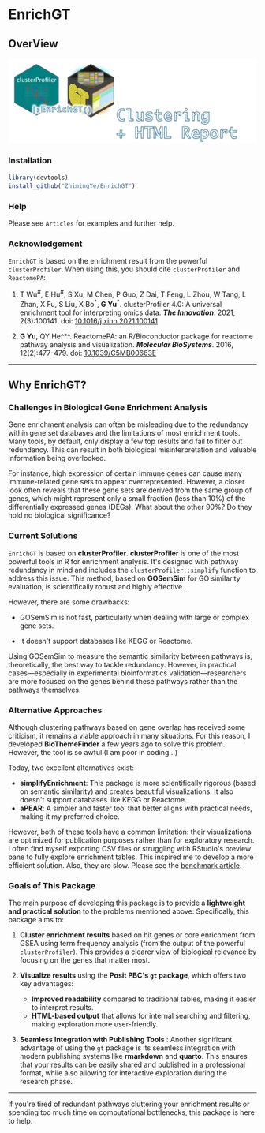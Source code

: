 # EnrichGT

## OverView

![](man/figures/EnrichGT_2.png)

### Installation

``` r
library(devtools)
install_github("ZhimingYe/EnrichGT")
```

### Help

Please see `Articles` for examples and further help.

### Acknowledgement

`EnrichGT` is based on the enrichment result from the powerful `clusterProfiler`. When using this, you should cite `clusterProfiler` and `ReactomePA`:

1.  T Wu<sup>\#</sup>, E Hu<sup>\#</sup>, S Xu, M Chen, P Guo, Z Dai, T Feng, L Zhou, W Tang, L Zhan, X Fu, S Liu, X Bo<sup>\*</sup>, **G Yu**<sup>\*</sup>. clusterProfiler 4.0: A universal enrichment tool for interpreting omics data. ***The Innovation***. 2021, 2(3):100141. doi: [10.1016/j.xinn.2021.100141](https://doi.org/10.1016/j.xinn.2021.100141)

2.  **G Yu**, QY He^\*^. ReactomePA: an R/Bioconductor package for reactome pathway analysis and visualization. ***Molecular BioSystems***. 2016, 12(2):477-479. doi: [10.1039/C5MB00663E](https://doi.org/10.1039/C5MB00663E)

------------------------------------------------------------------------

## Why EnrichGT?

### Challenges in Biological Gene Enrichment Analysis

Gene enrichment analysis can often be misleading due to the redundancy within gene set databases and the limitations of most enrichment tools. Many tools, by default, only display a few top results and fail to filter out redundancy. This can result in both biological misinterpretation and valuable information being overlooked.

For instance, high expression of certain immune genes can cause many immune-related gene sets to appear overrepresented. However, a closer look often reveals that these gene sets are derived from the same group of genes, which might represent only a small fraction (less than 10%) of the differentially expressed genes (DEGs). What about the other 90%? Do they hold no biological significance?

### Current Solutions

`EnrichGT` is based on **clusterProfiler**. **clusterProfiler** is one of the most powerful tools in R for enrichment analysis. It's designed with pathway redundancy in mind and includes the `clusterProfiler::simplify` function to address this issue. This method, based on **GOSemSim** for GO similarity evaluation, is scientifically robust and highly effective.

However, there are some drawbacks:

-   GOSemSim is not fast, particularly when dealing with large or complex gene sets.

-   It doesn't support databases like KEGG or Reactome.

Using GOSemSim to measure the semantic similarity between pathways is, theoretically, the best way to tackle redundancy. However, in practical cases—especially in experimental bioinformatics validation—researchers are more focused on the genes behind these pathways rather than the pathways themselves.

### Alternative Approaches

Although clustering pathways based on gene overlap has received some criticism, it remains a viable approach in many situations. For this reason, I developed **BioThemeFinder** a few years ago to solve this problem. However, the tool is so awful (I am poor in coding...)

Today, two excellent alternatives exist:

-   **simplifyEnrichment**: This package is more scientifically rigorous (based on semantic similarity) and creates beautiful visualizations. It also doesn't support databases like KEGG or Reactome.
-   **aPEAR**: A simpler and faster tool that better aligns with practical needs, making it my preferred choice.

However, both of these tools have a common limitation: their visualizations are optimized for publication purposes rather than for exploratory research. I often find myself exporting CSV files or struggling with RStudio's preview pane to fully explore enrichment tables. This inspired me to develop a more efficient solution. Also, they are slow. Please see the [benchmark article](https://zhimingye.github.io/EnrichGT/articles/c_benchmark.html).

### Goals of This Package

The main purpose of developing this package is to provide a **lightweight and practical solution** to the problems mentioned above. Specifically, this package aims to:

1.  **Cluster enrichment results** based on hit genes or core enrichment from GSEA using term frequency analysis (from the output of the powerful `clusterProfiler`). This provides a clearer view of biological relevance by focusing on the genes that matter most.

2.  **Visualize results** using the **Posit PBC's `gt` package**, which offers two key advantages:

    -   **Improved readability** compared to traditional tables, making it easier to interpret results.
    -   **HTML-based output** that allows for internal searching and filtering, making exploration more user-friendly.

3.  **Seamless Integration with Publishing Tools** : Another significant advantage of using the `gt` package is its seamless integration with modern publishing systems like **rmarkdown** and **quarto**. This ensures that your results can be easily shared and published in a professional format, while also allowing for interactive exploration during the research phase.

------------------------------------------------------------------------

If you're tired of redundant pathways cluttering your enrichment results or spending too much time on computational bottlenecks, this package is here to help.
